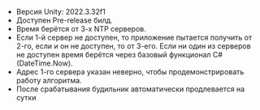 - Версия Unity: 2022.3.32f1
- Доступен Pre-release билд.
- Время берётся от 3-х NTP серверов.
- Если 1-й сервер не доступен, то приложение пытается получить от 2-го, если и он не доступен, то от 3-его. Если ни один из серверов не доступен время берётся через базовый функционал C# (DateTime.Now).
- Адрес 1-го сервера указан неверно, чтобы продемонстрировать работу алгоритма.
- После срабатывания будильник автоматически продлевается на сутки

